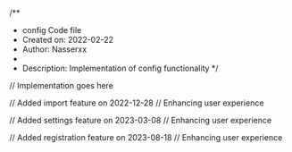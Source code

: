 /**
 * config Code file
 * Created on: 2022-02-22
 * Author: Nasserxx
 *
 * Description: Implementation of config functionality
 */
 
// Implementation goes here


// Added import feature on 2022-12-28
// Enhancing user experience

// Added settings feature on 2023-03-08
// Enhancing user experience

// Added registration feature on 2023-08-18
// Enhancing user experience

